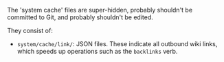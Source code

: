 The 'system cache' files are super-hidden, probably shouldn't be committed to Git, and probably shouldn't be edited.

They consist of:

* `system/cache/link/`: JSON files. These indicate all outbound wiki links, which speeds up operations such as the `backlinks` verb.
